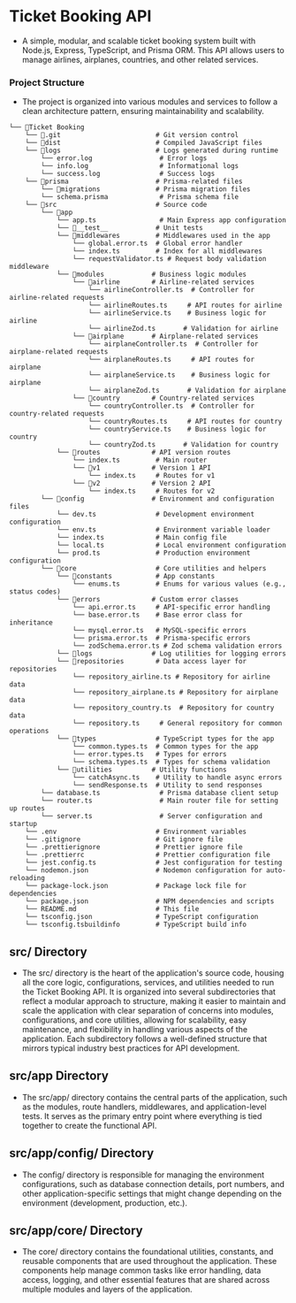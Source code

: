 # Ticket Booking API

- A simple, modular, and scalable ticket booking system built with Node.js, Express, TypeScript, and Prisma ORM. This API allows users to manage airlines, airplanes, countries, and other related services.

### Project Structure

- The project is organized into various modules and services to follow a clean architecture pattern, ensuring maintainability and scalability.

```
└── 📁Ticket Booking
    └── 📁.git                        # Git version control
    └── 📁dist                        # Compiled JavaScript files
    └── 📁logs                        # Logs generated during runtime
        └── error.log                 # Error logs
        └── info.log                  # Informational logs
        └── success.log               # Success logs
    └── 📁prisma                      # Prisma-related files
        └── 📁migrations              # Prisma migration files
        └── schema.prisma             # Prisma schema file
    └── 📁src                         # Source code
        └── 📁app
            └── app.ts                # Main Express app configuration
            └── 📁__test__            # Unit tests
            └── 📁middlewares         # Middlewares used in the app
                └── global.error.ts  # Global error handler
                └── index.ts         # Index for all middlewares
                └── requestValidator.ts # Request body validation middleware
            └── 📁modules            # Business logic modules
                └── 📁airline        # Airline-related services
                    └── airlineController.ts  # Controller for airline-related requests
                    └── airlineRoutes.ts     # API routes for airline
                    └── airlineService.ts    # Business logic for airline
                    └── airlineZod.ts       # Validation for airline
                └── 📁airplane       # Airplane-related services
                    └── airplaneController.ts  # Controller for airplane-related requests
                    └── airplaneRoutes.ts     # API routes for airplane
                    └── airplaneService.ts    # Business logic for airplane
                    └── airplaneZod.ts       # Validation for airplane
                └── 📁country        # Country-related services
                    └── countryController.ts  # Controller for country-related requests
                    └── countryRoutes.ts     # API routes for country
                    └── countryService.ts    # Business logic for country
                    └── countryZod.ts       # Validation for country
            └── 📁routes             # API version routes
                └── index.ts         # Main router
                └── 📁v1             # Version 1 API
                    └── index.ts     # Routes for v1
                └── 📁v2             # Version 2 API
                    └── index.ts     # Routes for v2
        └── 📁config                 # Environment and configuration files
            └── dev.ts               # Development environment configuration
            └── env.ts               # Environment variable loader
            └── index.ts             # Main config file
            └── local.ts             # Local environment configuration
            └── prod.ts              # Production environment configuration
        └── 📁core                    # Core utilities and helpers
            └── 📁constants           # App constants
                └── enums.ts         # Enums for various values (e.g., status codes)
            └── 📁errors             # Custom error classes
                └── api.error.ts     # API-specific error handling
                └── base.error.ts    # Base error class for inheritance
                └── mysql.error.ts   # MySQL-specific errors
                └── prisma.error.ts  # Prisma-specific errors
                └── zodSchema.error.ts # Zod schema validation errors
            └── 📁logs               # Log utilities for logging errors
            └── 📁repositories        # Data access layer for repositories
                └── repository_airline.ts # Repository for airline data
                └── repository_airplane.ts # Repository for airplane data
                └── repository_country.ts  # Repository for country data
                └── repository.ts     # General repository for common operations
            └── 📁types               # TypeScript types for the app
                └── common.types.ts  # Common types for the app
                └── error.types.ts   # Types for errors
                └── schema.types.ts  # Types for schema validation
            └── 📁utilities          # Utility functions
                └── catchAsync.ts    # Utility to handle async errors
                └── sendResponse.ts  # Utility to send responses
        └── database.ts               # Prisma database client setup
        └── router.ts                 # Main router file for setting up routes
        └── server.ts                 # Server configuration and startup
    └── .env                         # Environment variables
    └── .gitignore                   # Git ignore file
    └── .prettierignore              # Prettier ignore file
    └── .prettierrc                  # Prettier configuration file
    └── jest.config.ts               # Jest configuration for testing
    └── nodemon.json                 # Nodemon configuration for auto-reloading
    └── package-lock.json            # Package lock file for dependencies
    └── package.json                 # NPM dependencies and scripts
    └── README.md                    # This file
    └── tsconfig.json                # TypeScript configuration
    └── tsconfig.tsbuildinfo         # TypeScript build info

```

## src/ Directory

- The src/ directory is the heart of the application's source code, housing all the core logic, configurations, services, and utilities needed to run the Ticket Booking API. It is organized into several subdirectories that reflect a modular approach to structure, making it easier to maintain and scale the application with clear separation of concerns into modules, configurations, and core utilities, allowing for scalability, easy maintenance, and flexibility in handling various aspects of the application. Each subdirectory follows a well-defined structure that mirrors typical industry best practices for API development.

## src/app Directory   
- The src/app/ directory contains the central parts of the application, such as the modules, route handlers, middlewares, and application-level tests. It serves as the primary entry point where everything is tied together to create the functional API.

## src/app/config/ Directory
- The config/ directory is responsible for managing the environment configurations, such as database connection details, port numbers, and other application-specific settings that might change depending on the environment (development, production, etc.).

## src/app/core/ Directory
- The core/ directory contains the foundational utilities, constants, and reusable components that are used throughout the application. These components help manage common tasks like error handling, data access, logging, and other essential features that are shared across multiple modules and layers of the application.

